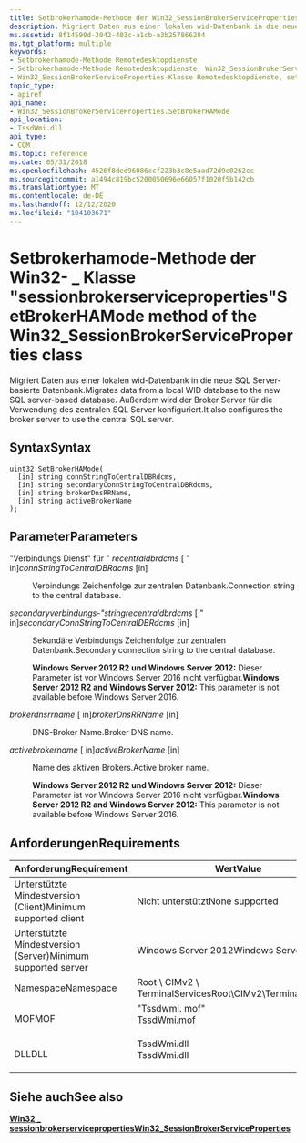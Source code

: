 ```yaml
---
title: Setbrokerhamode-Methode der Win32_SessionBrokerServiceProperties-Klasse
description: Migriert Daten aus einer lokalen wid-Datenbank in die neue SQL Server-basierte Datenbank. Außerdem wird der Broker Server für die Verwendung des zentralen SQL Server konfiguriert.
ms.assetid: 8f14590d-3042-403c-a1cb-a3b257866284
ms.tgt_platform: multiple
keywords:
- Setbrokerhamode-Methode Remotedesktopdienste
- Setbrokerhamode-Methode Remotedesktopdienste, Win32_SessionBrokerServiceProperties-Klasse
- Win32_SessionBrokerServiceProperties-Klasse Remotedesktopdienste, setbrokerhamode-Methode
topic_type:
- apiref
api_name:
- Win32_SessionBrokerServiceProperties.SetBrokerHAMode
api_location:
- TssdWmi.dll
api_type:
- COM
ms.topic: reference
ms.date: 05/31/2018
ms.openlocfilehash: 4526f8ded96086ccf223b3c8e5aad72d9e0262cc
ms.sourcegitcommit: a1494c819bc5200050696e66057f1020f5b142cb
ms.translationtype: MT
ms.contentlocale: de-DE
ms.lasthandoff: 12/12/2020
ms.locfileid: "104103671"
---
```

# <a name="setbrokerhamode-method-of-the-win32_sessionbrokerserviceproperties-class"></a><span data-ttu-id="9ffe7-107">Setbrokerhamode-Methode der Win32- \_ Klasse "sessionbrokerserviceproperties"</span><span class="sxs-lookup"><span data-stu-id="9ffe7-107">SetBrokerHAMode method of the Win32\_SessionBrokerServiceProperties class</span></span>

<span data-ttu-id="9ffe7-108">Migriert Daten aus einer lokalen wid-Datenbank in die neue SQL Server-basierte Datenbank.</span><span class="sxs-lookup"><span data-stu-id="9ffe7-108">Migrates data from a local WID database to the new SQL server-based database.</span></span> <span data-ttu-id="9ffe7-109">Außerdem wird der Broker Server für die Verwendung des zentralen SQL Server konfiguriert.</span><span class="sxs-lookup"><span data-stu-id="9ffe7-109">It also configures the broker server to use the central SQL server.</span></span>

## <a name="syntax"></a><span data-ttu-id="9ffe7-110">Syntax</span><span class="sxs-lookup"><span data-stu-id="9ffe7-110">Syntax</span></span>


```mof
uint32 SetBrokerHAMode(
  [in] string connStringToCentralDBRdcms,
  [in] string secondaryConnStringToCentralDBRdcms,
  [in] string brokerDnsRRName,
  [in] string activeBrokerName
);
```



## <a name="parameters"></a><span data-ttu-id="9ffe7-111">Parameter</span><span class="sxs-lookup"><span data-stu-id="9ffe7-111">Parameters</span></span>

<dl> <dt>

<span data-ttu-id="9ffe7-112">"Verbindungs Dienst" für " *recentraldbrdcms* \[ " in\]</span><span class="sxs-lookup"><span data-stu-id="9ffe7-112">*connStringToCentralDBRdcms* \[in\]</span></span>
</dt> <dd>

<span data-ttu-id="9ffe7-113">Verbindungs Zeichenfolge zur zentralen Datenbank.</span><span class="sxs-lookup"><span data-stu-id="9ffe7-113">Connection string to the central database.</span></span>

</dd> <dt>

<span data-ttu-id="9ffe7-114">*secondaryverbindungs-"stringrecentraldbrdcms* \[ " in\]</span><span class="sxs-lookup"><span data-stu-id="9ffe7-114">*secondaryConnStringToCentralDBRdcms* \[in\]</span></span>
</dt> <dd>

<span data-ttu-id="9ffe7-115">Sekundäre Verbindungs Zeichenfolge zur zentralen Datenbank.</span><span class="sxs-lookup"><span data-stu-id="9ffe7-115">Secondary connection string to the central database.</span></span>

<span data-ttu-id="9ffe7-116">**Windows Server 2012 R2 und Windows Server 2012:** Dieser Parameter ist vor Windows Server 2016 nicht verfügbar.</span><span class="sxs-lookup"><span data-stu-id="9ffe7-116">**Windows Server 2012 R2 and Windows Server 2012:** This parameter is not available before Windows Server 2016.</span></span>

</dd> <dt>

<span data-ttu-id="9ffe7-117">*brokerdnsrrname* \[ in\]</span><span class="sxs-lookup"><span data-stu-id="9ffe7-117">*brokerDnsRRName* \[in\]</span></span>
</dt> <dd>

<span data-ttu-id="9ffe7-118">DNS-Broker Name.</span><span class="sxs-lookup"><span data-stu-id="9ffe7-118">Broker DNS name.</span></span>

</dd> <dt>

<span data-ttu-id="9ffe7-119">*activebrokername* \[ in\]</span><span class="sxs-lookup"><span data-stu-id="9ffe7-119">*activeBrokerName* \[in\]</span></span>
</dt> <dd>

<span data-ttu-id="9ffe7-120">Name des aktiven Brokers.</span><span class="sxs-lookup"><span data-stu-id="9ffe7-120">Active broker name.</span></span>

<span data-ttu-id="9ffe7-121">**Windows Server 2012 R2 und Windows Server 2012:** Dieser Parameter ist vor Windows Server 2016 nicht verfügbar.</span><span class="sxs-lookup"><span data-stu-id="9ffe7-121">**Windows Server 2012 R2 and Windows Server 2012:** This parameter is not available before Windows Server 2016.</span></span>

</dd> </dl>

## <a name="requirements"></a><span data-ttu-id="9ffe7-122">Anforderungen</span><span class="sxs-lookup"><span data-stu-id="9ffe7-122">Requirements</span></span>



| <span data-ttu-id="9ffe7-123">Anforderung</span><span class="sxs-lookup"><span data-stu-id="9ffe7-123">Requirement</span></span> | <span data-ttu-id="9ffe7-124">Wert</span><span class="sxs-lookup"><span data-stu-id="9ffe7-124">Value</span></span> |
|-------------------------------------|----------------------------------------------------------------------------------------|
| <span data-ttu-id="9ffe7-125">Unterstützte Mindestversion (Client)</span><span class="sxs-lookup"><span data-stu-id="9ffe7-125">Minimum supported client</span></span><br/> | <span data-ttu-id="9ffe7-126">Nicht unterstützt</span><span class="sxs-lookup"><span data-stu-id="9ffe7-126">None supported</span></span><br/>                                                              |
| <span data-ttu-id="9ffe7-127">Unterstützte Mindestversion (Server)</span><span class="sxs-lookup"><span data-stu-id="9ffe7-127">Minimum supported server</span></span><br/> | <span data-ttu-id="9ffe7-128">Windows Server 2012</span><span class="sxs-lookup"><span data-stu-id="9ffe7-128">Windows Server 2012</span></span><br/>                                                         |
| <span data-ttu-id="9ffe7-129">Namespace</span><span class="sxs-lookup"><span data-stu-id="9ffe7-129">Namespace</span></span><br/>                | <span data-ttu-id="9ffe7-130">Root \\ CIMv2 \\ TerminalServices</span><span class="sxs-lookup"><span data-stu-id="9ffe7-130">Root\\CIMv2\\TerminalServices</span></span><br/>                                               |
| <span data-ttu-id="9ffe7-131">MOF</span><span class="sxs-lookup"><span data-stu-id="9ffe7-131">MOF</span></span><br/>                      | <dl> <span data-ttu-id="9ffe7-132"><dt>"Tssdwmi. mof"</dt></span><span class="sxs-lookup"><span data-stu-id="9ffe7-132"><dt>TssdWmi.mof</dt></span></span> </dl> |
| <span data-ttu-id="9ffe7-133">DLL</span><span class="sxs-lookup"><span data-stu-id="9ffe7-133">DLL</span></span><br/>                      | <dl> <span data-ttu-id="9ffe7-134"><dt>TssdWmi.dll</dt></span><span class="sxs-lookup"><span data-stu-id="9ffe7-134"><dt>TssdWmi.dll</dt></span></span> </dl> |



## <a name="see-also"></a><span data-ttu-id="9ffe7-135">Siehe auch</span><span class="sxs-lookup"><span data-stu-id="9ffe7-135">See also</span></span>

<dl> <dt>

[<span data-ttu-id="9ffe7-136">**Win32 \_ sessionbrokerserviceproperties**</span><span class="sxs-lookup"><span data-stu-id="9ffe7-136">**Win32\_SessionBrokerServiceProperties**</span></span>](win32-sessionbrokerserviceproperties.md)
</dt> </dl>

 

 





